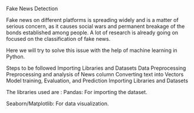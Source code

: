 Fake News Detection

Fake news on different platforms is spreading widely and is a matter of serious concern, as it causes social wars and permanent breakage of the bonds established among people. A lot of research is already going on focused on the classification of fake news.

Here we will try to solve this issue with the help of machine learning in Python.

Steps to be followed
Importing Libraries and Datasets
Data Preprocessing
Preprocessing and analysis of News column
Converting text into Vectors
Model training, Evaluation, and Prediction
Importing Libraries and Datasets

The libraries used are : 
Pandas: For importing the dataset.

Seaborn/Matplotlib: For data visualization.
